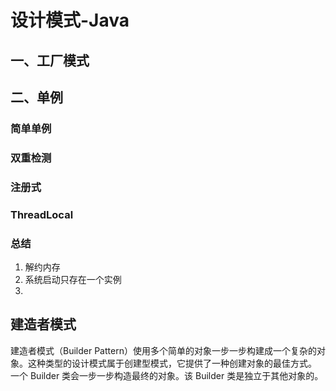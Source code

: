# 设计模式-Java

## 一、工厂模式

## 二、单例
### 简单单例
### 双重检测
### 注册式
### ThreadLocal
### 总结
1. 解约内存
2. 系统启动只存在一个实例
3. 


## 建造者模式
建造者模式（Builder Pattern）使用多个简单的对象一步一步构建成一个复杂的对象。这种类型的设计模式属于创建型模式，它提供了一种创建对象的最佳方式。
一个 Builder 类会一步一步构造最终的对象。该 Builder 类是独立于其他对象的。